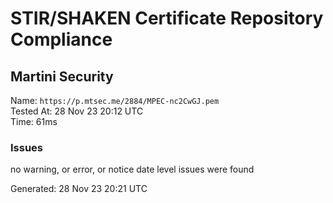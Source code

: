 # STIR/SHAKEN Certificate Repository Compliance

## Martini Security

Name: `https://p.mtsec.me/2884/MPEC-nc2CwGJ.pem`\
Tested At: 28 Nov 23 20:12 UTC\
Time: 61ms

### Issues

no warning, or error, or notice date level issues were found

Generated: 28 Nov 23 20:21 UTC